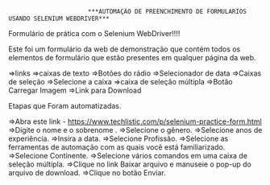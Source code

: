 
                          ***AUTOMAÇÃO DE PREENCHIMENTO DE FORMULARIOS USANDO SELENIUM WEBDRIVER***


Formulário de prática com o Selenium WebDriver!!!!

Este foi um formulário da web de demonstração que contém todos os elementos de formulário que estão presentes em qualquer página da web.

=>links
=>caixas de texto
=>Botões do rádio
=>Selecionador de data
=>Caixas de seleção
=>Selecione a caixa
=>caixa de seleção múltipla
=>Botão Carregar Imagem
=>Link para Download



Etapas que Foram automatizadas. 

=>Abra este link - https://www.techlistic.com/p/selenium-practice-form.html
=>Digite o nome e o sobrenome .
=>Selecione o gênero.
=>Selecione anos de experiência.
=>Insira a data.
=>Selecione Profissão.
=>Selecione as ferramentas de automação com as quais você está familiarizado.
=>Selecione Continente.
=>Selecione vários comandos em uma caixa de seleção múltipla.
=>Clique no link Baixar arquivo e manuseie o pop-up do arquivo de download.
=>Clique no botão Enviar.


